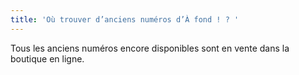 ```yaml
---
title: 'Où trouver d’anciens numéros d’À fond ! ? '
---
```


Tous les anciens numéros encore disponibles sont en vente dans la boutique en ligne.
